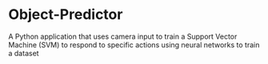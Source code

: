 # Object-Predictor
 A Python application that uses camera input to train a Support Vector Machine (SVM) to respond to specific actions using neural networks to train a dataset
